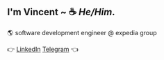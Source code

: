 ##  I'm Vincent ~  :coffee:  *He/Him*.  

🌎 software development engineer @ expedia group

:point_right:  [LinkedIn](https://www.linkedin.com/in/vincentvinnybattaglia) 
[Telegram](https://t.me/vbattaglia) :point_left:

      

    


